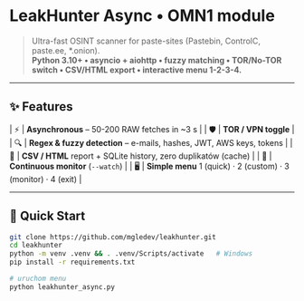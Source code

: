 # LeakHunter Async • OMN1 module

> Ultra-fast OSINT scanner for paste-sites (Pastebin, ControlC, paste.ee, *.onion).  
> **Python 3.10+ • asyncio + aiohttp • fuzzy matching • TOR/No-TOR switch • CSV/HTML export • interactive menu 1-2-3-4.**

---

## ✨ Features

| ⚡ | **Asynchronous** – 50-200 RAW fetches in ~3 s |
| 🛡 | **TOR / VPN toggle** |
| 🔍 | **Regex & fuzzy detection** – e-mails, hashes, JWT, AWS keys, tokens |
| 💾 | **CSV / HTML** report + SQLite history, zero duplikatów (cache) |
| 🔁 | **Continuous monitor** (`--watch`) |
| 🖥 | **Simple menu** 1 (quick) · 2 (custom) · 3 (monitor) · 4 (exit) |

---

## 🚀 Quick Start

```bash
git clone https://github.com/mgledev/leakhunter.git
cd leakhunter
python -m venv .venv && . .venv/Scripts/activate   # Windows
pip install -r requirements.txt

# uruchom menu
python leakhunter_async.py
